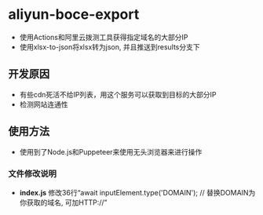 # aliyun-boce-export
- 使用Actions和阿里云拨测工具获得指定域名的大部分IP
- 使用xlsx-to-json将xlsx转为json, 并且推送到results分支下
## 开发原因
- 有些cdn死活不给IP列表，用这个服务可以获取到目标的大部分IP
- 检测网站连通性
## 使用方法
- 使用到了Node.js和Puppeteer来使用无头浏览器来进行操作
### 文件修改说明
- **index.js** 修改36行“await inputElement.type('DOMAIN'); // 替换DOMAIN为你获取的域名, 可加HTTP://”
